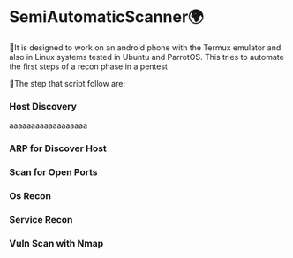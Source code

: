 # SemiAutomaticScanner🌍

🤔It is designed to work on an android phone with the Termux emulator and also in Linux systems tested in Ubuntu and ParrotOS. This tries to automate the first steps of a recon phase in a pentest

 🔭The step that script follow are:

<h3> Host Discovery </h3>
aaaaaaaaaaaaaaaaaa

<h3> ARP for Discover Host </h3>
<h3> Scan for Open Ports</h3>
<h3> Os Recon</h3>
<h3> Service Recon</h3>
<h3> Vuln Scan with Nmap</h3>
